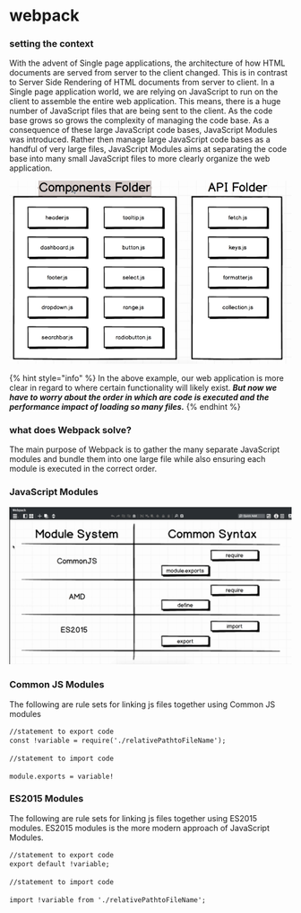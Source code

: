 # webpack

### setting the context

With the advent of Single page applications, the architecture of how HTML documents are served from server to the client changed. This is in contrast to Server Side Rendering of HTML documents from server to client. In a Single page application world, we are relying on JavaScript to run on the client to assemble the entire web application. This means, there is a huge number of JavaScript files that are being sent to the client. As the code base grows so grows the complexity of managing the code base. As a consequence of these large JavaScript code bases, JavaScript Modules was introduced. Rather then manage large JavaScript code bases as a handful of very large files, JavaScript Modules aims at separating the code base into many small JavaScript files to more clearly organize the web application.   

![example of many small JS file that make up an application](../.gitbook/assets/screen-shot-2020-02-27-at-12.45.06-am.png)

{% hint style="info" %}
In the above example, our web application is more clear in regard to where certain functionality will likely exist. _**But now we have to worry about the order in which are code is executed and the performance impact of loading so many files.**_
{% endhint %}

### what does Webpack solve?

The main purpose of Webpack is to gather the many separate JavaScript modules and bundle them into one large file while also ensuring each module is executed in the correct order.

### JavaScript Modules

![JS modules](../.gitbook/assets/screen-shot-2020-02-26-at-11.45.52-pm.png)

### Common JS Modules

The following are rule sets for linking js files together using Common JS modules

```text
//statement to export code
const !variable = require('./relativePathtoFileName');

//statement to import code

module.exports = variable!
```

### ES2015 Modules

The following are rule sets for linking js files together using ES2015 modules. ES2015 modules is the more modern approach of JavaScript Modules.

```
//statement to export code
export default !variable;

//statement to import code

import !variable from './relativePathtoFileName';
```



